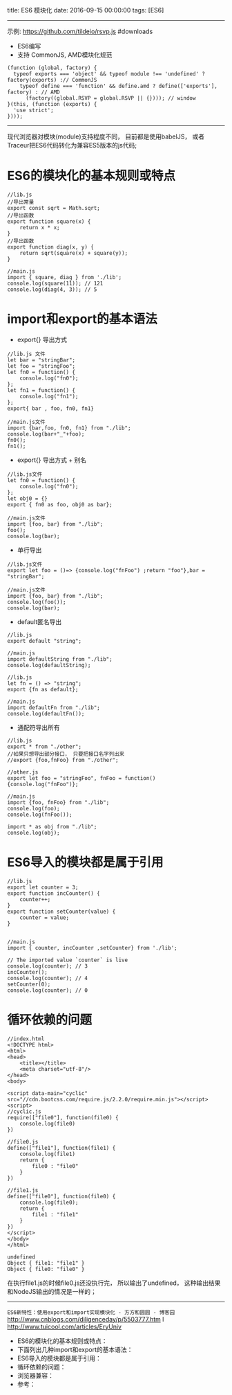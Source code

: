 title: ES6 模块化
date: 2016-09-15 00:00:00
tags: [ES6]
 
---
示例:  https://github.com/tildeio/rsvp.js  #downloads
- ES6编写
- 支持 CommonJS, AMD模块化规范
```
(function (global, factory) {
  typeof exports === 'object' && typeof module !== 'undefined' ? factory(exports) :// CommonJS
    typeof define === 'function' && define.amd ? define(['exports'], factory) : // AMD
      (factory((global.RSVP = global.RSVP || {}))); // window
}(this, (function (exports) {
  'use strict';
})));
```
---


现代浏览器对模块(module)支持程度不同， 目前都是使用babelJS， 或者Traceur把ES6代码转化为兼容ES5版本的js代码;



# ES6的模块化的基本规则或特点

```
//lib.js
//导出常量
export const sqrt = Math.sqrt;
//导出函数
export function square(x) {
    return x * x;
}
//导出函数
export function diag(x, y) {
    return sqrt(square(x) + square(y));
}
 
//main.js
import { square, diag } from './lib';
console.log(square(11)); // 121
console.log(diag(4, 3)); // 5
```


# import和export的基本语法
- export{} 导出方式
```
//lib.js 文件
let bar = "stringBar";
let foo = "stringFoo";
let fn0 = function() {
    console.log("fn0");
};
let fn1 = function() {
    console.log("fn1");
};
export{ bar , foo, fn0, fn1}
 
//main.js文件
import {bar,foo, fn0, fn1} from "./lib";
console.log(bar+"_"+foo);
fn0();
fn1();
```
-  export{} 导出方式 + 别名
```
//lib.js文件
let fn0 = function() {
    console.log("fn0");
};
let obj0 = {}
export { fn0 as foo, obj0 as bar};
 
//main.js文件
import {foo, bar} from "./lib";
foo();
console.log(bar);
```
- 单行导出
```
//lib.js文件
export let foo = ()=> {console.log("fnFoo") ;return "foo"},bar = "stringBar";
 
//main.js文件
import {foo, bar} from "./lib";
console.log(foo());
console.log(bar);
```
- default匿名导出
```
//lib.js
export default "string";
 
//main.js
import defaultString from "./lib";
console.log(defaultString);
```
```
//lib.js
let fn = () => "string";
export {fn as default};
 
//main.js
import defaultFn from "./lib";
console.log(defaultFn());
```
- 通配符导出所有
```
//lib.js
export * from "./other";
//如果只想导出部分接口， 只要把接口名字列出来
//export {foo,fnFoo} from "./other";
 
//other.js
export let foo = "stringFoo", fnFoo = function() {console.log("fnFoo")};
 
//main.js
import {foo, fnFoo} from "./lib";
console.log(foo);
console.log(fnFoo());
```
```
import * as obj from "./lib";
console.log(obj);
```
# ES6导入的模块都是属于引用
```
//lib.js
export let counter = 3;
export function incCounter() {
    counter++;
}
export function setCounter(value) {
    counter = value;
}
 
 
//main.js
import { counter, incCounter ,setCounter} from './lib';
 
// The imported value `counter` is live
console.log(counter); // 3
incCounter();
console.log(counter); // 4
setCounter(0);
console.log(counter); // 0
```


# 循环依赖的问题
```
//index.html
<!DOCTYPE html>
<html>
<head>
    <title></title>
    <meta charset="utf-8"/>
</head>
<body>
 
<script data-main="cyclic" src="//cdn.bootcss.com/require.js/2.2.0/require.min.js"></script>
<script>
//cyclic.js
require(["file0"], function(file0) {
    console.log(file0)
})
 
//file0.js
define(["file1"], function(file1) {
    console.log(file1)
    return {
        file0 : "file0"
    }
})
 
//file1.js
define(["file0"], function(file0) {
    console.log(file0);
    return {
        file1 : "file1"
    }
})
</script>
</body>
</html>
```
```
undefined
Object { file1: "file1" }
Object { file0: "file0" }
```
在执行file1.js的时候file0.js还没执行完， 所以输出了undefined， 这种输出结果和NodeJS输出的情况是一样的；





---
`ES6新特性：使用export和import实现模块化 - 方方和圆圆 - 博客园`
http://www.cnblogs.com/diligenceday/p/5503777.htm l
http://www.tuicool.com/articles/EryUniv


- ES6的模块化的基本规则或特点：
- 下面列出几种import和export的基本语法：
- ES6导入的模块都是属于引用：
- 循环依赖的问题：
- 浏览器兼容：
- 参考：



